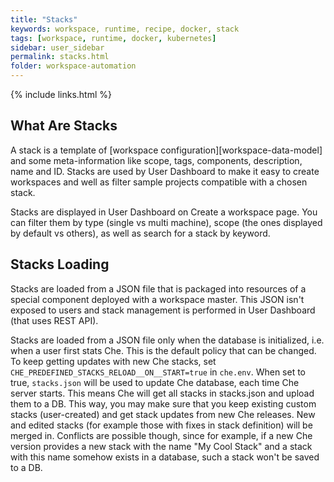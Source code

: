 ```yaml
---
title: "Stacks"
keywords: workspace, runtime, recipe, docker, stack
tags: [workspace, runtime, docker, kubernetes]
sidebar: user_sidebar
permalink: stacks.html
folder: workspace-automation
---
```


{% include links.html %}

## What Are Stacks

A stack is a template of [workspace configuration][workspace-data-model] and some meta-information like scope, tags, components, description, name and ID. Stacks are used by User Dashboard to make it easy to create workspaces and well as filter sample projects compatible with a chosen stack.

Stacks are displayed in User Dashboard on Create a workspace page. You can filter them by type (single vs multi machine), scope (the ones displayed by default vs others), as well as search for a stack by keyword.

## Stacks Loading

Stacks are loaded from a JSON file that is packaged into resources of a special component deployed with a workspace master. This JSON isn't exposed to users and stack management is performed in User Dashboard (that uses REST API).

Stacks are loaded from a JSON file only when the database is initialized, i.e. when a user first stats Che. This is the default policy that can be changed. To keep getting updates with new Che stacks, set `CHE_PREDEFINED_STACKS_RELOAD__ON__START=true` in `che.env`. When set to true, `stacks.json` will be used to update Che database, each time Che server starts. This means Che will get all stacks in stacks.json and upload them to a DB. This way, you may make sure that you keep existing custom stacks (user-created) and get stack updates from new Che releases. New and edited stacks (for example those with fixes in stack definition) will be merged in. Conflicts are possible though, since for example, if a new Che version provides a new stack with the name "My Cool Stack" and a stack with this name somehow exists in a database, such a stack won't be saved to a DB.
